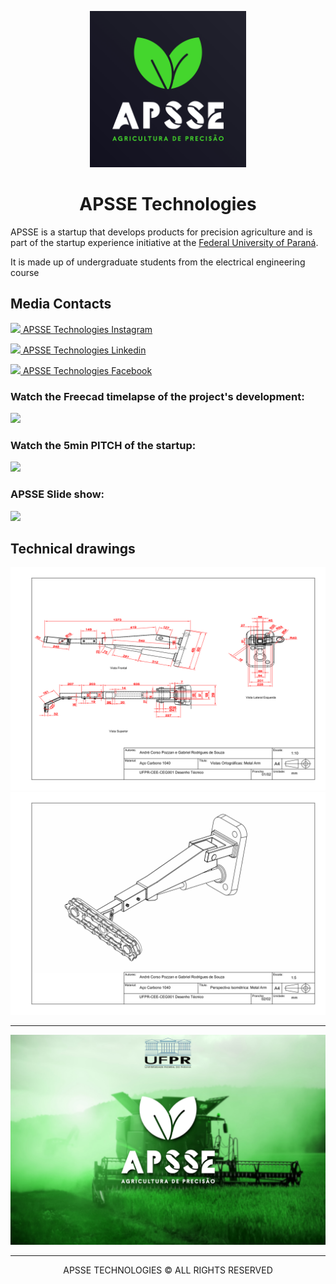 <p align="center">
<img style="align: center" src="./logo.jpg" width="250px">
</p>

<h1 align="center">APSSE Technologies</h1>

APSSE is a startup that develops products for precision agriculture and is part of the startup experience initiative at the <a href="https://ufpr.br/" target="_blank">Federal University of Paraná</a>.

It is made up of undergraduate students from the electrical engineering course

## Media Contacts

<a href="https://www.instagram.com/apsse_technologies?utm_source=ig_web_button_share_sheet&igsh=ZDNlZDc0MzIxNw=="><img width="30px" src="https://github.com/andrepozzan/apsse_technologies/assets/85946447/b3ffd34a-f2fd-44a2-935d-df8234fabf10"> APSSE Technologies Instagram </a>

<a href="https://www.linkedin.com/company/apsse-tecnologies-ufpr/"><img src="https://github.com/andrepozzan/apsse_technologies/assets/85946447/bdc88fdf-596d-41b6-a29a-4a8b10aa5610"> APSSE Technologies Linkedin</a>

<a href="https://www.facebook.com/profile.php?id=61566150221510"><img src="https://github.com/andrepozzan/apsse_technologies/assets/85946447/737e5603-e31f-416d-8ece-db86324e8ee2"> APSSE Technologies Facebook</a>

### Watch the Freecad timelapse of the project's development:

<a href="https://www.youtube.com/watch?v=BXJijYAY4U4">
<img width="500px" src="https://img.youtube.com/vi/BXJijYAY4U4/maxresdefault.jpg"/>
</a>

### Watch the 5min PITCH of the startup:

<a href="https://www.youtube.com/watch?v=EtGpsllvWcw">
<img width="500px" src="https://img.youtube.com/vi/EtGpsllvWcw/maxresdefault.jpg"/>
</a>

### APSSE Slide show:

<a href="https://www.youtube.com/watch?v=lyY1uE_-fcg">
<img width="500px" src="https://img.youtube.com/vi/lyY1uE_-fcg/maxresdefault.jpg"/>
</a>

## Technical drawings

<img src="./prancha1.svg">
<img src="./prancha2.svg">

---

<p align="center">
<img width="700px" src="./banner1.jpeg">
</p>

---

<p align="center">
APSSE TECHNOLOGIES © ALL RIGHTS RESERVED 
</p>

